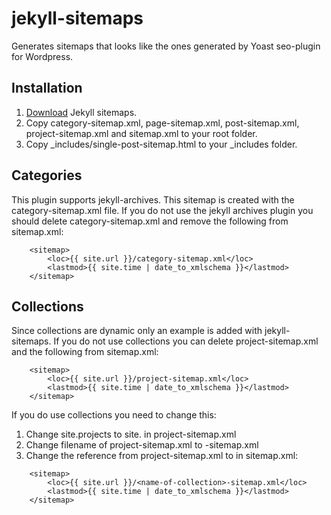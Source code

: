 # jekyll-sitemaps
Generates sitemaps that looks like the ones generated by Yoast seo-plugin for Wordpress. 

## Installation
1. [Download](https://github.com/crilleengvall/jekyll-sitemaps/archive/master.zip "Download jekyll sitemaps") Jekyll sitemaps.
2. Copy category-sitemap.xml, page-sitemap.xml, post-sitemap.xml, project-sitemap.xml and sitemap.xml to your root folder.
3. Copy _includes/single-post-sitemap.html to your _includes folder.

## Categories
This plugin supports jekyll-archives. This sitemap is created with the category-sitemap.xml file. If you do not use the jekyll archives plugin you should delete category-sitemap.xml and remove the following from sitemap.xml:
```
	<sitemap>
		<loc>{{ site.url }}/category-sitemap.xml</loc>
		<lastmod>{{ site.time | date_to_xmlschema }}</lastmod>
	</sitemap>
```

## Collections
Since collections are dynamic only an example is added with jekyll-sitemaps.
If you do not use collections you can delete project-sitemap.xml and the following from sitemap.xml:
```
	<sitemap>
		<loc>{{ site.url }}/project-sitemap.xml</loc>
		<lastmod>{{ site.time | date_to_xmlschema }}</lastmod>
	</sitemap>
```

If you do use collections you need to change this:
1. Change site.projects to site.<name-of-collection> in project-sitemap.xml
2. Change filename of project-sitemap.xml to <name-of-collection>-sitemap.xml
3. Change the reference from project-sitemap.xml to <name-of-collection> in sitemap.xml:
```
	<sitemap>
		<loc>{{ site.url }}/<name-of-collection>-sitemap.xml</loc>
		<lastmod>{{ site.time | date_to_xmlschema }}</lastmod>
	</sitemap>
```
